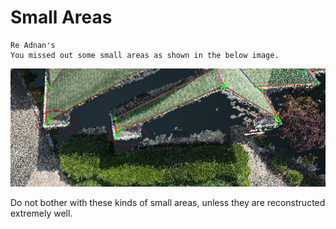 # Small Areas

```text
Re Adnan's 
You missed out some small areas as shown in the below image.
```

![](../../.gitbook/assets/10404-small-left-out-areas.png)

Do not bother with these kinds of small areas, unless they are reconstructed extremely well.

